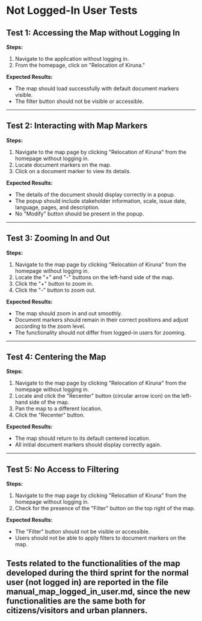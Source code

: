 # Not Logged-In User Tests

## Test 1: Accessing the Map without Logging In
**Steps:**
1. Navigate to the application without logging in.
2. From the homepage, click on "Relocation of Kiruna."

**Expected Results:**
- The map should load successfully with default document markers visible.
- The filter button should not be visible or accessible.

---

## Test 2: Interacting with Map Markers
**Steps:**
1. Navigate to the map page by clicking "Relocation of Kiruna" from the homepage without logging in.
2. Locate document markers on the map.
3. Click on a document marker to view its details.

**Expected Results:**
- The details of the document should display correctly in a popup.
- The popup should include stakeholder information, scale, issue date, language, pages, and description.
- No "Modify" button should be present in the popup.

---

## Test 3: Zooming In and Out
**Steps:**
1. Navigate to the map page by clicking "Relocation of Kiruna" from the homepage without logging in.
2. Locate the "+" and "-" buttons on the left-hand side of the map.
3. Click the "+" button to zoom in.
4. Click the "-" button to zoom out.

**Expected Results:**
- The map should zoom in and out smoothly.
- Document markers should remain in their correct positions and adjust according to the zoom level.
- The functionality should not differ from logged-in users for zooming.

---

## Test 4: Centering the Map
**Steps:**
1. Navigate to the map page by clicking "Relocation of Kiruna" from the homepage without logging in.
2. Locate and click the "Recenter" button (circular arrow icon) on the left-hand side of the map.
3. Pan the map to a different location.
4. Click the "Recenter" button.

**Expected Results:**
- The map should return to its default centered location.
- All initial document markers should display correctly again.

---

## Test 5: No Access to Filtering
**Steps:**
1. Navigate to the map page by clicking "Relocation of Kiruna" from the homepage without logging in.
2. Check for the presence of the "Filter" button on the top right of the map.

**Expected Results:**
- The "Filter" button should not be visible or accessible.
- Users should not be able to apply filters to document markers on the map.

## Tests related to the functionalities of the map developed during the third sprint for the normal user (not logged in) are reported in the file manual_map_logged_in_user.md, since the new functionalities are the same both for citizens/visitors and urban planners.
